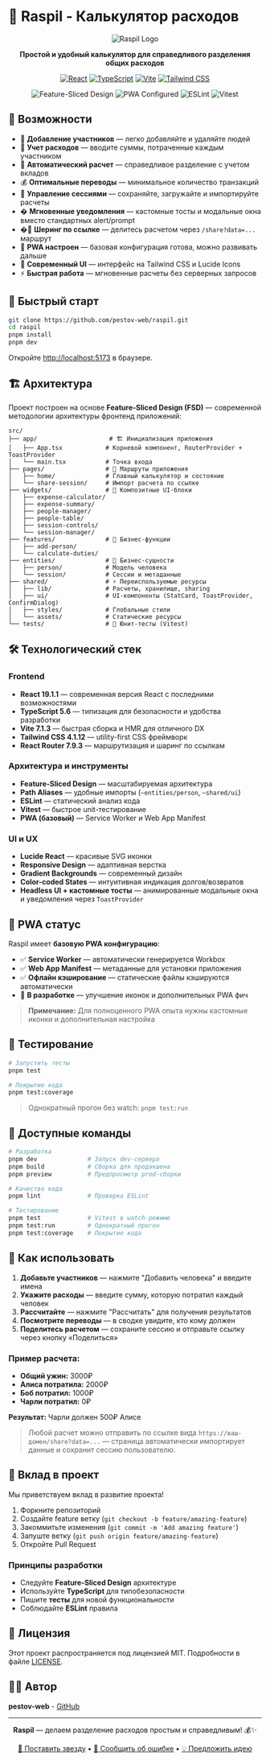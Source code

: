 # 🧮 Raspil - Калькулятор расходов

<div align="center">

![Raspil Logo](https://img.shields.io/badge/💰-Raspil-4f46e5?style=for-the-badge&labelColor=white)

**Простой и удобный калькулятор для справедливого разделения общих расходов**

[![React](https://img.shields.io/badge/React-19.1.1-61dafb?logo=react)](https://reactjs.org/)
[![TypeScript](https://img.shields.io/badge/TypeScript-5.6-3178c6?logo=typescript)](https://www.typescriptlang.org/)
[![Vite](https://img.shields.io/badge/Vite-7.1.3-646cff?logo=vite)](https://vitejs.dev/)
[![Tailwind CSS](https://img.shields.io/badge/Tailwind-4.1.12-06b6d4?logo=tailwindcss)](https://tailwindcss.com/)

![Feature-Sliced Design](https://img.shields.io/badge/Architecture-Feature--Sliced%20Design-success)
![PWA Configured](https://img.shields.io/badge/PWA-Configured-yellow)
![ESLint](https://img.shields.io/badge/ESLint-Configured-4b32c3?logo=eslint)
![Vitest](https://img.shields.io/badge/Vitest-Testing-6e9f18?logo=vitest)

</div>

## 🌟 Возможности

-   👥 **Добавление участников** — легко добавляйте и удаляйте людей
-   💸 **Учет расходов** — вводите суммы, потраченные каждым участником
-   🧮 **Автоматический расчет** — справедливое разделение с учетом вкладов
-   💰 **Оптимальные переводы** — минимальное количество транзакций
-   💾 **Управление сессиями** — сохраняйте, загружайте и импортируйте расчеты
-   � **Мгновенные уведомления** — кастомные тосты и модальные окна вместо стандартных alert/prompt
-   �🔗 **Шеринг по ссылке** — делитесь расчетом через `/share?data=...` маршрут
-   📱 **PWA настроен** — базовая конфигурация готова, можно развивать дальше
-   🎨 **Современный UI** — интерфейс на Tailwind CSS и Lucide Icons
-   ⚡ **Быстрая работа** — мгновенные расчеты без серверных запросов

## 🚀 Быстрый старт

```bash
git clone https://github.com/pestov-web/raspil.git
cd raspil
pnpm install
pnpm dev
```

Откройте [http://localhost:5173](http://localhost:5173) в браузере.

## 🏗️ Архитектура

Проект построен на основе **Feature-Sliced Design (FSD)** — современной методологии архитектуры фронтенд приложений:

```
src/
├── app/                    # 🏗 Инициализация приложения
│   ├── App.tsx            # Корневой компонент, RouterProvider + ToastProvider
│   └── main.tsx           # Точка входа
├── pages/                 # 📄 Маршруты приложения
│   ├── home/              # Главный калькулятор и состояние
│   └── share-session/     # Импорт расчета по ссылке
├── widgets/               # 🧩 Композитные UI-блоки
│   ├── expense-calculator/
│   ├── expense-summary/
│   ├── people-manager/
│   ├── people-table/
│   ├── session-controls/
│   └── session-manager/
├── features/              # 🚀 Бизнес-функции
│   ├── add-person/
│   └── calculate-duties/
├── entities/              # 🎯 Бизнес-сущности
│   ├── person/            # Модель человека
│   └── session/           # Сессии и метаданные
├── shared/                # ⚡ Переиспользуемые ресурсы
│   ├── lib/               # Расчеты, хранилище, sharing
│   ├── ui/                # UI-компоненты (StatCard, ToastProvider, ConfirmDialog)
│   ├── styles/            # Глобальные стили
│   └── assets/            # Статические ресурсы
└── tests/                 # 🧪 Юнит-тесты (Vitest)
```

## 🛠️ Технологический стек

### Frontend

-   **React 19.1.1** — современная версия React с последними возможностями
-   **TypeScript 5.6** — типизация для безопасности и удобства разработки
-   **Vite 7.1.3** — быстрая сборка и HMR для отличного DX
-   **Tailwind CSS 4.1.12** — utility-first CSS фреймворк
-   **React Router 7.9.3** — маршрутизация и шаринг по ссылкам

### Архитектура и инструменты

-   **Feature-Sliced Design** — масштабируемая архитектура
-   **Path Aliases** — удобные импорты (`~entities/person`, `~shared/ui`)
-   **ESLint** — статический анализ кода
-   **Vitest** — быстрое unit-тестирование
-   **PWA (базовый)** — Service Worker и Web App Manifest

### UI и UX

-   **Lucide React** — красивые SVG иконки
-   **Responsive Design** — адаптивная верстка
-   **Gradient Backgrounds** — современный дизайн
-   **Color-coded States** — интуитивная индикация долгов/возвратов
-   **Headless UI + кастомные тосты** — анимированные модальные окна и уведомления через `ToastProvider`

## 📱 PWA статус

Raspil имеет **базовую PWA конфигурацию**:

-   ✅ **Service Worker** — автоматически генерируется Workbox
-   ✅ **Web App Manifest** — метаданные для установки приложения
-   ✅ **Офлайн кэширование** — статические файлы кэшируются автоматически
-   🔄 **В разработке** — улучшение иконок и дополнительных PWA фич

> **Примечание:** Для полноценного PWA опыта нужны кастомные иконки и дополнительная настройка

## 🧪 Тестирование

```bash
# Запустить тесты
pnpm test

# Покрытие кода
pnpm test:coverage
```

> Однократный прогон без watch: `pnpm test:run`

## 🔧 Доступные команды

```bash
# Разработка
pnpm dev              # Запуск dev-сервера
pnpm build            # Сборка для продакшена
pnpm preview          # Предпросмотр prod-сборки

# Качество кода
pnpm lint             # Проверка ESLint

# Тестирование
pnpm test             # Vitest в watch-режиме
pnpm test:run         # Однократный прогон
pnpm test:coverage    # Покрытие кода
```

## 🎯 Как использовать

1. **Добавьте участников** — нажмите "Добавить человека" и введите имена
2. **Укажите расходы** — введите сумму, которую потратил каждый человек
3. **Рассчитайте** — нажмите "Рассчитать" для получения результатов
4. **Посмотрите переводы** — в сводке увидите, кто кому должен
5. **Поделитесь расчетом** — сохраните сессию и отправьте ссылку через кнопку «Поделиться»

### Пример расчета:

-   **Общий ужин:** 3000₽
-   **Алиса потратила:** 2000₽
-   **Боб потратил:** 1000₽
-   **Чарли потратил:** 0₽

**Результат:** Чарли должен 500₽ Алисе

> Любой расчет можно отправить по ссылке вида `https://ваш-домен/share?data=...` — страница автоматически импортирует данные и сохранит сессию пользователю.

## 🤝 Вклад в проект

Мы приветствуем вклад в развитие проекта!

1. Форкните репозиторий
2. Создайте feature ветку (`git checkout -b feature/amazing-feature`)
3. Закоммитьте изменения (`git commit -m 'Add amazing feature'`)
4. Запуште ветку (`git push origin feature/amazing-feature`)
5. Откройте Pull Request

### Принципы разработки

-   Следуйте **Feature-Sliced Design** архитектуре
-   Используйте **TypeScript** для типобезопасности
-   Пишите **тесты** для новой функциональности
-   Соблюдайте **ESLint** правила

## 📄 Лицензия

Этот проект распространяется под лицензией MIT. Подробности в файле [LICENSE](LICENSE).

## 👨‍💻 Автор

**pestov-web** - [GitHub](https://github.com/pestov-web)

---

<div align="center">

**Raspil** — делаем разделение расходов простым и справедливым! 💰✨

[🌟 Поставить звезду](https://github.com/pestov-web/raspil) • [🐛 Сообщить об ошибке](https://github.com/pestov-web/raspil/issues) • [💡 Предложить идею](https://github.com/pestov-web/raspil/discussions)

</div>
